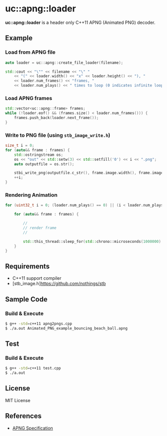 # uc::apng::loader
**uc::apng::loader** is a header only C++11  APNG (Animated PNG) decoder.

## Example

### Load from APNG file

```cpp
auto loader = uc::apng::create_file_loader(filename);

std::cout << "\"" << filename << "\" " 
	<< "(" << loader.width() << "x" << loader.height() << "), " 
	<< loader.num_frames() << "frames, " 
	<< loader.num_plays() << " times to loop (0 indicates infinite looping).\n";
```

### Load APNG frames

```cpp
std::vector<uc::apng::frame> frames;
while (!loader.eof() && (frames.size() < loader.num_frames())) {
	frames.push_back(loader.next_frame());
}
```

### Write to PNG file (using `stb_image_write.h`)

```cpp
size_t i = 0;
for (auto&& frame : frames) {
	std::ostringstream os;
	os << "out" << std::setw(3) << std::setfill('0') << i << ".png";
	auto outputfile = os.str();

	stbi_write_png(outputfile.c_str(), frame.image.width(), frame.image.height(), 4, frame.image.data(), frame.image.width() * 4);
	++i;
}
```

### Rendering Animation

```cpp
for (uint32_t i = 0; (loader.num_plays() == 0) || (i < loader.num_plays()); ++i) {

	for (auto&& frame : frames) {

		//
		// render frame
		//

		std::this_thread::sleep_for(std::chrono::microseconds(1000000) * frame.delay_num / frame.delay_den);
	}
}
```




## Requirements

* C++11 support compiler
* [stb_image.h]<https://github.com/nothings/stb>

## Sample Code

### Build & Execute

```bash
$ g++ -std=c++11 apng2pngs.cpp
$ ./a.out Animated_PNG_example_bouncing_beach_ball.apng
```

## Test

### Build & Execute

```bash
$ g++ -std=c++11 test.cpp
$ ./a.out
```

## License

MIT License

## References

* [APNG Specification](https://wiki.mozilla.org/APNG_Specification#.60fcTL.60:_The_Frame_Control_Chunk)
